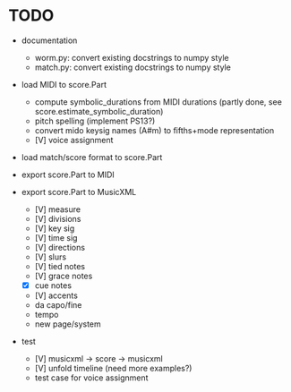 TODO
====
  - documentation
    - worm.py: convert existing docstrings to numpy style
    - match.py: convert existing docstrings to numpy style

  - load MIDI to score.Part
    - compute symbolic_durations from MIDI durations (partly done, see score.estimate_symbolic_duration)
    - pitch spelling (implement PS13?)
    - convert mido keysig names (A#m) to fifths+mode representation
    - [V] voice assignment
    
  - load match/score format to score.Part

  - export score.Part to MIDI

  - export score.Part to MusicXML
    - [V] measure
    - [V] divisions
    - [V] key sig
    - [V] time sig
    - [V] directions
	- [V] slurs
	- [V] tied notes
	- [V] grace notes
    - [X] cue notes 
	- [V] accents
    - da capo/fine
    - tempo
    - new page/system
    
 - test
     - [V] musicxml -> score -> musicxml
     - [V] unfold timeline (need more examples?)
     - test case for voice assignment
